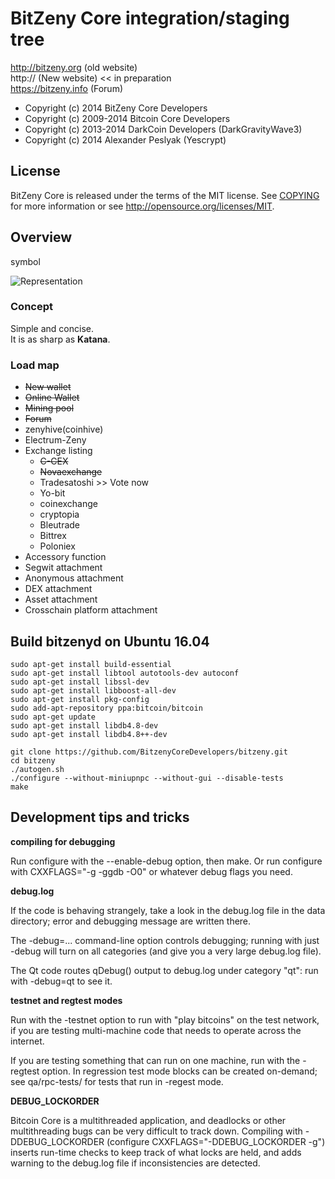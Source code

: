 BitZeny Core integration/staging tree
=====================================

http://bitzeny.org (old website)  
http:// (New website) << in preparation  
https://bitzeny.info (Forum)

* Copyright (c) 2014      BitZeny Core Developers
* Copyright (c) 2009-2014 Bitcoin Core Developers
* Copyright (c) 2013-2014 DarkCoin Developers (DarkGravityWave3)
* Copyright (c) 2014      Alexander Peslyak   (Yescrypt)

License
-------

BitZeny Core is released under the terms of the MIT license. See [COPYING](COPYING) for more
information or see http://opensource.org/licenses/MIT.

## Overview 

symbol

![Representation](https://github.com/BitzenyDevTeam/bitzeny-copy/blob/z1.1.x/src/qt/res/icons/bitcoin.png?raw=true)

### Concept

Simple and concise.  
It is as sharp as **Katana**.

### Load map

* ~~New wallet~~
* ~~Online Wallet~~
* ~~Mining pool~~ 
* ~~Forum~~
* zenyhive(coinhive)
* Electrum-Zeny
* Exchange listing
	* ~~C-CEX~~
    * ~~Novaexchange~~
	* Tradesatoshi >> Vote now
    * Yo-bit
    * coinexchange
    * cryptopia
    * Bleutrade
    * Bittrex
    * Poloniex
* Accessory function	
* Segwit attachment
* Anonymous attachment
* DEX attachment
* Asset attachment
* Crosschain platform attachment


Build bitzenyd on Ubuntu 16.04
-------------------

    sudo apt-get install build-essential
    sudo apt-get install libtool autotools-dev autoconf
    sudo apt-get install libssl-dev
    sudo apt-get install libboost-all-dev
    sudo apt-get install pkg-config
    sudo add-apt-repository ppa:bitcoin/bitcoin
    sudo apt-get update
    sudo apt-get install libdb4.8-dev
    sudo apt-get install libdb4.8++-dev
    
    git clone https://github.com/BitzenyCoreDevelopers/bitzeny.git
    cd bitzeny
    ./autogen.sh
    ./configure --without-miniupnpc --without-gui --disable-tests
    make

Development tips and tricks
---------------------------

**compiling for debugging**

Run configure with the --enable-debug option, then make. Or run configure with
CXXFLAGS="-g -ggdb -O0" or whatever debug flags you need.

**debug.log**

If the code is behaving strangely, take a look in the debug.log file in the data directory;
error and debugging message are written there.

The -debug=... command-line option controls debugging; running with just -debug will turn
on all categories (and give you a very large debug.log file).

The Qt code routes qDebug() output to debug.log under category "qt": run with -debug=qt
to see it.

**testnet and regtest modes**

Run with the -testnet option to run with "play bitcoins" on the test network, if you
are testing multi-machine code that needs to operate across the internet.

If you are testing something that can run on one machine, run with the -regtest option.
In regression test mode blocks can be created on-demand; see qa/rpc-tests/ for tests
that run in -regest mode.

**DEBUG_LOCKORDER**

Bitcoin Core is a multithreaded application, and deadlocks or other multithreading bugs
can be very difficult to track down. Compiling with -DDEBUG_LOCKORDER (configure
CXXFLAGS="-DDEBUG_LOCKORDER -g") inserts run-time checks to keep track of what locks
are held, and adds warning to the debug.log file if inconsistencies are detected.
